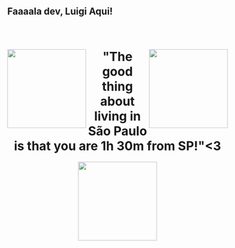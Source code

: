 ## Faaaala dev, Luigi Aqui!

<br>  
  <div align="center">  
  <img  align="left" height="180em" src="https://github-readme-stats.vercel.app/api?username=Caio-Silveira&theme=midnight-purple&show_icons=true"/>
  <img align="right" height="180em" src="https://github-readme-stats.vercel.app/api/top-langs/?username=Caio-Silveira&layout=compact&langs_count=16&theme=midnight-purple"/>
  <div >  
  <h1 align="center">"The good thing about living in São Paulo is that you are 1h 30m from SP!"<3</h1>
  <img align="center" height="180em" src="https://github.com/LuigiGF/LuigiGF/blob/output/github-contribution-grid-snake.svg"/>
  </div>
  </div>
</br>
